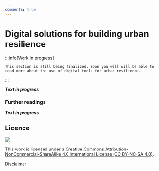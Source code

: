 ```yaml
---
comments: true
---
```


# Digital solutions for building urban resilience

:::info[Work in progress]

    This section is still being finalized. Soon you will will be able to read more about the use of digital tools for urban resilience. 
:::

**_Text in progress_**

### Further readings

**_Text in progress_**

## Licence

![](https://i.creativecommons.org/l/by-nc-sa/4.0/88x31.png)

This work is licensed under a [Creative Commons Attribution-NonCommercial-ShareAlike 4.0 International License (CC BY-NC-SA 4.0)](https://creativecommons.org/licenses/by-nc-sa/4.0/).

[Disclaimer](../../disclaimer.md)